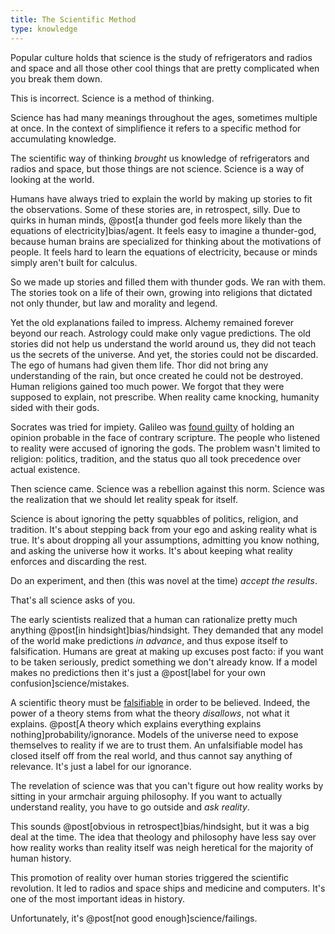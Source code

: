 ```yaml
---
title: The Scientific Method
type: knowledge
---
```

Popular culture holds that science is the study of refrigerators and radios and space and all those other cool things that are pretty complicated when you break them down.

This is incorrect. Science is a <span class="info" markdown="inline">method of thinking</span>.

<aside class="info" markdown="block">
Science has had many meanings throughout the ages, sometimes multiple at once. In the context of simplifience it refers to a specific method for accumulating knowledge.
</aside>

The scientific way of thinking *brought* us knowledge of refrigerators and radios and space, but those things are not science. Science is a way of looking at the world.

Humans have always tried to explain the world by making up stories to fit the observations. Some of these stories are, in retrospect, silly. Due to quirks in human minds, @post[a thunder god feels more likely than the equations of electricity]bias/agent. It feels easy to imagine a thunder-god, because human brains are specialized for thinking about the motivations of people. It feels hard to learn the equations of electricity, because or minds simply aren't built for calculus.

So we made up stories and filled them with thunder gods. We ran with them. The stories took on a life of their own, growing into religions that dictated not only thunder, but law and morality and legend.

Yet the old explanations failed to impress. Alchemy remained forever beyond our reach. Astrology could make only vague predictions. The old stories did not help us understand the world around us, they did not teach us the secrets of the universe. And yet, the stories could not be discarded. The ego of humans had given them life. Thor did not bring any understanding of the rain, but once created he could not be destroyed. Human religions gained too much power. We forgot that they were supposed to explain, not prescribe. When reality came knocking, humanity sided with their gods.

Socrates was tried for impiety. Galileo was [found guilty](http://books.google.com/?id=wKCZFJuMCaQC&printsec=frontcover) of holding an opinion probable in the face of contrary scripture. The people who listened to reality were accused of ignoring the gods. The problem wasn't limited to religion: politics, tradition, and the status quo all took precedence over actual existence.

Then science came. Science was a rebellion against this norm. Science was the realization that we should let reality speak for itself.

Science is about ignoring the petty squabbles of politics, religion, and tradition. It's about stepping back from your ego and asking reality what is true. It's about dropping all your assumptions, admitting you know nothing, and asking the universe how it works. It's about keeping what reality enforces and discarding the rest.

Do an experiment, and then (this was novel at the time) *accept the results*.

That's all science asks of you.

The early scientists realized that a human can rationalize pretty much anything @post[in hindsight]bias/hindsight. They demanded that any model of the world make predictions *in advance*, and thus expose itself to falsification. Humans are great at making up excuses post facto: if you want to be taken seriously, predict something we don't already know. If a model makes no predictions then it's just a @post[label for your own confusion]science/mistakes.

A scientific theory must be [falsifiable](http://en.wikipedia.org/wiki/Falsifiability) in order to be believed. Indeed, the power of a theory stems from what the theory *disallows*, not what it explains. @post[A theory which explains everything explains nothing]probability/ignorance. Models of the universe need to expose themselves to reality if we are to trust them. An unfalsifiable model has closed itself off from the real world, and thus cannot say anything of relevance. It's just a label for our ignorance.

The revelation of science was that you can't figure out how reality works by sitting in your armchair arguing philosophy. If you want to actually understand reality, you have to go outside and *ask reality*.

This sounds @post[obvious in retrospect]bias/hindsight, but it was a big deal at the time. The idea that theology and philosophy have less say over how reality works than reality itself was neigh heretical for the majority of human history.

This promotion of reality over human stories triggered the scientific revolution. It led to radios and space ships and medicine and computers. It's one of the most important ideas in history.

Unfortunately, it's @post[not good enough]science/failings.
